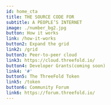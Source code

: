 ```yaml
---
id: home_cta
title: THE SOURCE CODE FOR 
subtitle: A PEOPLE’S INTERNET
image: ./number_bg2.jpg
button: How it works
link: /how-it-works
button2: Expand the grid
link2: /grid
button3: Peer-to-peer cloud
link3: https://cloud.threefold.io/
button4: Developer Grants(coming soon)
link4: '#'
button5: The ThreeFold Token
link5: /token
button6: Community Forum
link6: https://forum.threefold.io/
---
```

